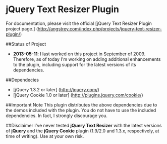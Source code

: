 jQuery Text Resizer Plugin
==========================
For documentation, please visit the official [jQuery Text Resizer Plugin project page.] (http://angstrey.com/index.php/projects/jquery-text-resizer-plugin/)

##Status of Project
* **2013-05-11**: I last worked on this project in September of 2009. Therefore, as of today I'm working on adding additional enhancements to the plugin, including support for the latest versions of its dependencies.

##Dependecies
* [jQuery 1.3.2 or later] (http://jquery.com/)
* [jQuery Cookie 1.0 or later] (http://plugins.jquery.com/cookie/)

##Important Note
This plugin distributes the above dependencies due to the demos included with the plugin. You do not have to use the included dependencies. In fact, I strongly discourage you.

##Disclaimer
I've never tested **jQuery Text Resizer** with the latest versions of **jQuery** and the **jQuery Cookie** plugin (1.9/2.0 and 1.3.x, respectively, at time of writing). Use at your own risk.
